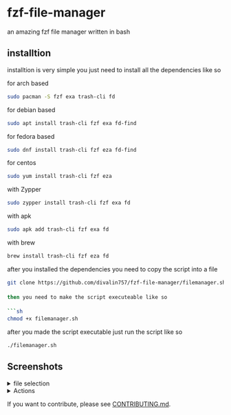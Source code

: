 
# fzf-file-manager
an amazing fzf file manager written in bash

## installtion
installtion is very simple you just need to install all the dependencies like so 

for arch based
```sh
sudo pacman -S fzf exa trash-cli fd
```
for debian based
```sh
sudo apt install trash-cli fzf exa fd-find
```

for fedora based
```sh
sudo dnf install trash-cli fzf eza fd-find
```
for centos
```sh
sudo yum install trash-cli fzf eza
```
with Zypper
```sh
sudo zypper install trash-cli fzf exa fd
```
with apk
```sh
sudo apk add trash-cli fzf exa fd
```

with brew
```sh
brew install trash-cli fzf eza fd
```


after you installed the dependencies you need to copy the script into a file 
```sh
git clone https://github.com/divalin757/fzf-file-manager/filemanager.sh

then you need to make the script executeable like so

```sh
chmod +x filemanager.sh
```

after you made the script executable just run the script like so
```sh
./filemanager.sh
```
## Screenshots


<details>
  <summary>file selection</summary>
  <img src="imgs/Screenshot%20from%202025-09-23%2020-58-24.png" alt="Screenshot 1" width="600"/>
</details>

<details>
  <summary>Actions</summary>
  <img src="imgs/Screenshot%20from%202025-09-23%2020-58-28.png" alt="Screenshot 2" width="700"/>
</details>

If you want to contribute, please see [CONTRIBUTING.md](CONTRIBUTING.md).
